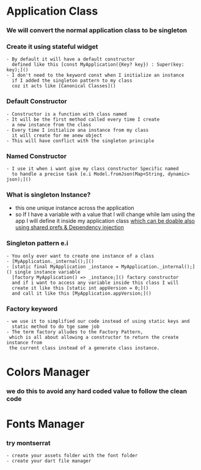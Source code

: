 # Application Class
### We will convert the normal application class to be singleton
### Create it using stateful widget
    - By default it will have a default constructor
      defined like this [const MyApplication({Key? key}) : Super(key: key);]()
    - I don't need to the keyword const when I initialize an instance
      if I added the singleton pattern to my class
      coz it acts like [Canonical Classes]()

### Default Constructor
    - Constructor is a function with class named
    - It will be the first method called every time I create
      a new instance from the class
    - Every time I initialize ana instance from my class
      it will create for me anew object
    - This will have conflict with the singleton principle

### Named Constructor
    - I use it when i want give my class constructor Specific named
      to handle a precise task [e.i Model.fromJson(Map<String, dynamic> json);]()

### What is singleton Instance?
  - this one unique instance across the application
  - so If I have a variable with a value that I will change
    while Iam using the app  I will define it inside my application
    class [which can be doable also using shared prefs & Dependency injection]()

### Singleton pattern e.i
    - You only ever want to create one instance of a class
    - [MyApplication._internal();]()
    - [static final MyApplication _instance = MyApplication._internal();]() single instance variable
      [factory MyApplication() => _instance;]() factory constructor
      and if i want to access any variable inside this class I will
      create it like this [static int appVersion = 0;]()
      and call it like this [MyApplication.appVersion;]()

### Factory keyword
    - we use it to simplified our code instead of using static keys and
      static method to do tge same job
    - The term factory alludes to the Factory Pattern,
     which is all about allowing a constructor to return the create instance from
     the current class instead of a generate class instance.

# Colors Manager
### we do this to avoid any hard coded value to follow the clean code
# Fonts Manager
### try montserrat
    - create your assets folder with the font folder
    - create your dart file manager
